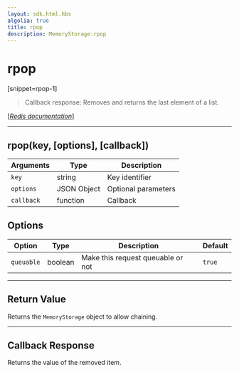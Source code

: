 ```yaml
---
layout: sdk.html.hbs
algolia: true
title: rpop
description: MemoryStorage:rpop
---
```

  

# rpop
[snippet=rpop-1]

> Callback response:
Removes and returns the last element of a list.

[[_Redis documentation_]](https://redis.io/commands/rpop)

---

## rpop(key, [options], [callback])

| Arguments | Type | Description |
|---------------|---------|----------------------------------------|
| `key` | string | Key identifier |
| `options` | JSON Object | Optional parameters |
| `callback` | function | Callback |

## Options

| Option | Type | Description | Default |
|---------------|---------|----------------------------------------|---------|
| `queuable` | boolean | Make this request queuable or not  | ``true`` |
---

## Return Value

Returns the `MemoryStorage` object to allow chaining.

---

## Callback Response

Returns the value of the removed item.
